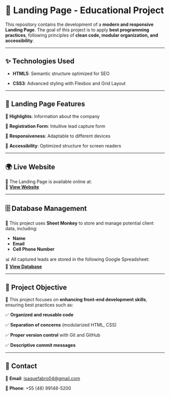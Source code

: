# 🚀 Landing Page - Educational Project 

This repository contains the development of a **modern and responsive Landing Page**. The goal of this project is to apply **best programming practices**, following principles of **clean code, modular organization, and accessibility**.  

---  

## ✨ Technologies Used  

- **HTML5**: Semantic structure optimized for SEO
  
- **CSS3**: Advanced styling with Flexbox and Grid Layout

---  

## 📌 Landing Page Features   

📌 **Highlights**: Information about the company

📌 **Registration Form**: Intuitive lead capture form  

📌 **Responsiveness**: Adaptable to different devices  

📌 **Accessibility**: Optimized structure for screen readers  

---  

## 🌍 Live Website  

🚀 The Landing Page is available online at:  
🔗 **[View Website](https://desafio-01-isaque-fabro.netlify.app/)**  

---  

## 🗄️ Database Management  

💾 This project uses **Sheet Monkey** to store and manage potential client data, including:  

- **Name**  
- **Email**  
- **Cell Phone Number**  

📊 All captured leads are stored in the following Google Spreadsheet:  
🔗 **[View Database](https://docs.google.com/spreadsheets/d/1M7J_vDk_O3tUbwe7T_RPnj0XOYaXUyrtFmm1VtJx6lg/edit?gid=0#gid=0)**  

---  

## 🎯 Project Objective  

🎯 This project focuses on **enhancing front-end development skills**, ensuring best practices such as:  

✅ **Organized and reusable code** 

✅ **Separation of concerns** (modularized HTML, CSS)  

✅ **Proper version control** with Git and GitHub  

✅ **Descriptive commit messages**  

---  

## 📩 Contact  

📧 **Email**: isaquefabro04@gmail.com  

📱 **Phone**: +55 (48) 99148-5200
